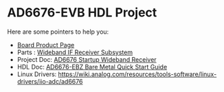 # AD6676-EVB HDL Project

Here are some pointers to help you:
  * [Board Product Page](https://www.analog.com/EVAL-AD6676)
  * Parts : [Wideband IF Receiver Subsystem](https://www.analog.com/ad6676)
  * Project Doc: [AD6676 Startup Wideband Receiver](https://wiki.analog.com/resources/eval/ad6676-wideband_rx_subsystem_ad6676ebz)
  * HDL Doc: [AD6676-EBZ Bare Metal Quick Start Guide](https://wiki.analog.com/resources/eval/user-guides/ad6676-ebz/software/baremetal)
  * Linux Drivers: https://wiki.analog.com/resources/tools-software/linux-drivers/iio-adc/ad6676
